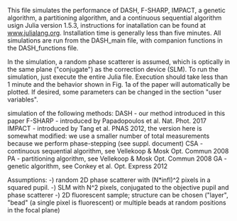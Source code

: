 This file simulates the performance of DASH, F-SHARP, IMPACT, a genetic algorithm, a partitioning algorithm, and a continuous sequential algorithm usign Julia version 1.5.3, instructions for inatallation can be found at www.julialang.org. 
Installation time is generally less than five minutes. All simulations are run from the DASH_main file, with companion functions in the DASH_functions file.

In the simulation, a random phase scatterer is assumed, which is optically in the same plane ("conjugate") as the correction device (SLM).
To run the simulation, just execute the entire Julia file. Execution should take less than 1 minute and the behavior shown in Fig. 1a of the paper will automatically be plotted.
If desired, some parameters can be changed in the section "user variables".

simulation of the following methods: 
DASH    -   our method introduced in this paper
F-SHARP -   introduced by Papadopoulos et al. Nat. Phot. 2017
IMPACT  -   introduced by Tang et al. PNAS 2012, the version here is somewhat modified: we use a smaller number of total measurements because we perform phase-stepping (see suppl. document)
CSA     -   continuous sequential algorithm, see Vellekoop & Mosk Opt. Commun 2008 
PA      -   partitioning algorithm, see Vellekoop & Mosk Opt. Commun 2008 
GA      -   genetic algorithm, see Conkey et al. Opt. Express 2012

Assumptions: 
-) random 2D phase scatterer with (N*infl)^2 pixels in a squared pupil.
-) SLM with N^2 pixels, conjugated to the objective pupil and phase scatterer
-) 2D fluorescent sample; structure can be chosen ("layer", "bead" (a single pixel is fluorescent) or multiple beads at random positions in the focal plane)

